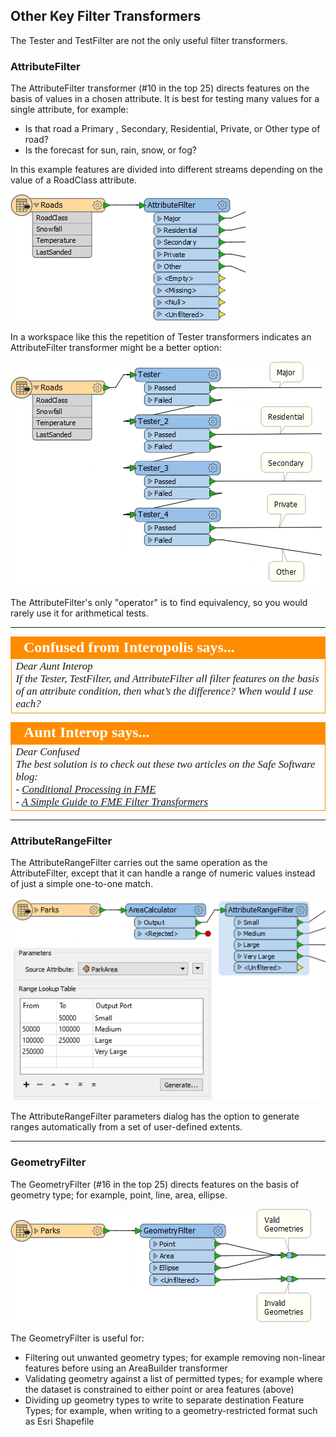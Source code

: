 ## Other Key Filter Transformers ##
The Tester and TestFilter are not the only useful filter transformers.


### AttributeFilter ###
The AttributeFilter transformer (#10 in the top 25) directs features on the basis of values in a chosen attribute. It is best for testing many values for a single attribute, for example:

- Is that road a Primary , Secondary, Residential, Private, or Other type of road?
- Is the forecast for sun, rain, snow, or fog?

In this example features are divided into different streams depending on the value of a RoadClass attribute.

![](./Images/Img5.044.AttributeFilterExample.png)

In a workspace like this the repetition of Tester transformers indicates an AttributeFilter transformer might be a better option:

![](./Images/Img5.045.BadTesterExample.png)

The AttributeFilter's only "operator" is to find equivalency, so you would rarely use it for arithmetical tests.

---

<!--Person X Says Section-->

<table style="border-spacing: 0px">
<tr>
<td style="vertical-align:middle;background-color:darkorange;border: 2px solid darkorange">
<i class="fa fa-quote-left fa-lg fa-pull-left fa-fw" style="color:white;padding-right: 12px;vertical-align:text-top"></i>
<span style="color:white;font-size:x-large;font-weight: bold;font-family:serif">Confused from Interopolis says...</span>
</td>
</tr>

<tr>
<td style="border: 1px solid darkorange">
<span style="font-family:serif; font-style:italic; font-size:larger">
Dear Aunt Interop
<br>If the Tester, TestFilter, and AttributeFilter all filter features on the basis of an attribute condition, then what’s the difference? When would I use each?
</span>
</td>
</tr>
</table>

<!--Person X Says Section-->

<table style="border-spacing: 0px">
<tr>
<td style="vertical-align:middle;background-color:darkorange;border: 2px solid darkorange">
<i class="fa fa-quote-left fa-lg fa-pull-left fa-fw" style="color:white;padding-right: 12px;vertical-align:text-top"></i>
<span style="color:white;font-size:x-large;font-weight: bold;font-family:serif">Aunt Interop says...</span>
</td>
</tr>

<tr>
<td style="border: 1px solid darkorange">
<span style="font-family:serif; font-style:italic; font-size:larger">
Dear Confused
<br>The best solution is to check out these two articles on the Safe Software blog:
<br>- <a href="https://blog.safe.com/2013/03/fmeevangelist113/">Conditional Processing in FME</a>
<br>- <a href="https://blog.safe.com/2015/05/fmeevangelist133/">A Simple Guide to FME Filter Transformers</a>
</span>
</td>
</tr>
</table>

---

### AttributeRangeFilter ###
The AttributeRangeFilter carries out the same operation as the AttributeFilter, except that it can handle a range of numeric values instead of just a simple one-to-one match.

![](./Images/Img5.046.AttributeRangeFilterExample.png)

The AttributeRangeFilter parameters dialog has the option to generate ranges automatically from a set of user-defined extents.

---

### GeometryFilter ###
The GeometryFilter (#16 in the top 25) directs features on the basis of geometry type; for example, point, line, area, ellipse.

![](./Images/Img5.047.GeometryFilterExample.png)

The GeometryFilter is useful for:

- Filtering out unwanted geometry types; for example removing non-linear features before using an AreaBuilder transformer
- Validating geometry against a list of permitted types; for example where the dataset is constrained to either point or area features (above) 
- Dividing up geometry types to write to separate destination Feature Types; for example, when writing to a geometry-restricted format such as Esri Shapefile

